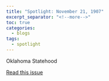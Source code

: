 ```yaml
---
title: "Spotlight: November 21, 1907"
excerpt_separator: "<!--more-->"
toc: true
categories:
  - blogs
tags: 
  - spotlight
---
```


Oklahoma Statehood

<!--more-->

[Read this issue](https://thehydroreview.com/issues/hydro-review-1907-11-21/)
